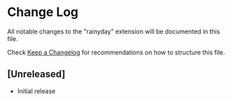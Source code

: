 # Change Log

All notable changes to the "rainyday" extension will be documented in this file.

Check [Keep a Changelog](http://keepachangelog.com/) for recommendations on how to structure this file.

## [Unreleased]

- Initial release

